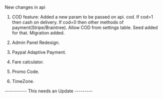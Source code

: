 New changes in api

1. COD feature: Added a new param to be passed on api. cod. If cod=1 then cash on delivery. If cod=0 then other methods of payment(Stripe/Braintree). Allow COD from settings table. Seed added for that. Migration added.

2. Admin Panel Redesign.

3. Paypal Adaptive Payment.

4. Fare calculator.

5. Promo Code.

6. TimeZone.

----------- This needs an Update ---------
